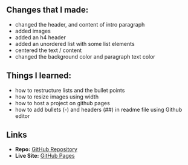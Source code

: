 ## Changes that I made: 
- changed the header, and content of intro paragraph 
- added images
- added an h4 header 
- added an unordered list with some list elements
- centered the text / content
- changed the background color and paragraph text color

## Things I learned:
- how to restructure lists and the bullet points 
- how to resize images using width
- how to host a project on github pages
- how to add bullets  (-) and headers (##) in readme file using Github editor

## Links
- **Repo:** [GitHub Repository](https://github.com/crisdiazdev/hw1-intro-html)  
- **Live Site:** [GitHub Pages](https://crisdiazdev.github.io/hw1-intro-html/)
